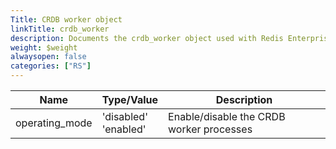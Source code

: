 ```yaml
---
Title: CRDB worker object
linkTitle: crdb_worker
description: Documents the crdb_worker object used with Redis Enterprise Software REST API calls.
weight: $weight
alwaysopen: false
categories: ["RS"]
---
```


| Name | Type/Value | Description |
|------|------------|-------------|
| operating_mode | 'disabled'<br />'enabled' | Enable/disable the CRDB worker processes |
